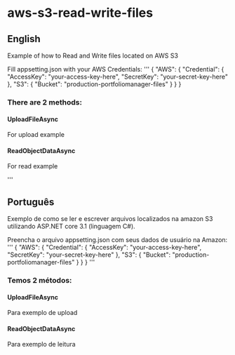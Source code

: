 # aws-s3-read-write-files
## English

Example of how to Read and Write files located on AWS S3

Fill appsetting.json with your AWS Credentials:
'''
{
	"AWS": {
		"Credential": {
			"AccessKey": "your-access-key-here",
			"SecretKey": "your-secret-key-here"
		},
		"S3": {
			"Bucket": "production-portfoliomanager-files"
		}
	}
}

### There are 2 methods:
#### UploadFileAsync
For upload example

#### ReadObjectDataAsync
For read example

'''
## Português

Exemplo de como se ler e escrever arquivos localizados na amazon S3 utilizando ASP.NET core 3.1 (linguagem C#). 

Preencha o arquivo appsetting.json com seus dados de usuário na Amazon:
'''
{
	"AWS": {
		"Credential": {
			"AccessKey": "your-access-key-here",
			"SecretKey": "your-secret-key-here"
		},
		"S3": {
			"Bucket": "production-portfoliomanager-files"
		}
	}
}
'''

### Temos 2 métodos:
#### UploadFileAsync
Para exemplo de upload

#### ReadObjectDataAsync
Para exemplo de leitura

